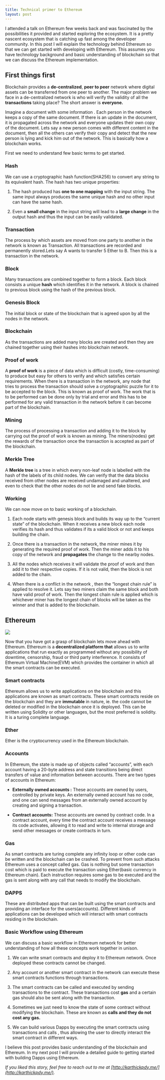 ```yaml
---
title: Technical primer to Ethereum
layout: post
---
```


I attended a talk on Ethereum few weeks back and was fascinated by the possibilities it provided and started exploring the ecosystem. It is a pretty nascent ecosystem that is catching up fast among the developer community. In this post I will explain the technology behind Ethereum so that we can get started with developing with Ethereum. This assumes you have technology background and basic understanding of blockchain so that we can discuss the Ethereum implementation.

## First things first

Blockchain provides a **de-centralized**, **peer to peer**  network where digital assets can be transferred from one peer to another. The major problem we face in a de-centralized network is who will verify the validity of all the **transactions**  taking place? The short answer is **everyone.** 

Imagine a document with some information . Each person in the network keeps a copy of the same document. If there is an update in the document, it is propagated across the network and everyone updates their own copy of the document. Lets say a new person comes with different content in the document, then all the others can verify their copy and detect that the new person is lying and kick him out of the network. This is basically how a blockchain works.

First we need to understand few basic terms to get started.

### Hash

We can use a cryptographic hash function(SHA256) to convert any string to its equivalent hash. The hash has two unique properties:

1. The hash produced has **one to one mapping** with the input string. The same input always produces the same unique hash and no other input can have the same hash.

1. Even a **small change** in the input string will lead to a **large change**  in the output hash and thus the input can be easily validated.

### Transaction

The process by which assets are moved from one party to another in the network is known as Transaction. All transactions are recorded and permanently stored.Lets say A wants to transfer 5 Ether to B. Then this is a transaction in the network.

### Block

Many transactions are combined together to form a block. Each block consists a unique **hash** which identifies it in the network. A block is chained to previous block using the hash of the previous block.

### Genesis Block

The initial block or state of the blockchain that is agreed upon by all the nodes in the network.

### Blockchain

As the transactions are added many blocks are created and then they are chained together using their hashes into blockchain network.

### Proof of work

A **proof of work**  is a piece of data which is difficult (costly, time-consuming) to produce but easy for others to verify and which satisfies certain requirements. When there is a transaction in the network, any node that tries to process the transaction should solve a cryptographic puzzle for it to be accepted to the block. This is known as proof of work. The work that is to be performed can be done only by trial and error and this has to be performed for any valid transaction in the network before it can become part of the blockchain.

### Mining

The process of processing a transaction and adding it to the block by carrying out the proof of work is known as mining. The miners(nodes) get the rewards of the transaction once the transaction is accepted as part of the blockchain.

### Merkle Tree

A **Merkle tree**  is a tree in which every non-leaf node is labelled with the hash of the labels of its child nodes. We can verify that the data blocks received from other nodes are received undamaged and unaltered, and even to check that the other nodes do not lie and send fake blocks.

### Working

We can now move on to basic working of a blockchain.

1. Each node starts with genesis block and builds its way up to the “current state” of the blockchain. When it receives a new block each node verifies its hash and thus validates if its a valid block or not and keeps building the chain.

1. Once there is a transaction in the network, the miner mines it by generating the required proof of work. Then the miner adds it to his copy of the network and **propagates**  the change to the nearby nodes.

1. All the nodes which receives it will validate the proof of work and then add it to their respective copies. If it is not valid, then the block is not added to the chain.

1. When there is a conflict in the network , then the “longest chain rule” is applied to resolve it. Lets say two miners claim the same block and both have valid proof of work. Then the longest chain rule is applied which is whichever miner has the longest chain of blocks will be taken as the winner and that is added to the blockchain.

## Ethereum

![](https://cdn-images-1.medium.com/max/16000/1*AReX8uZOZKpGcvuUjogh0g.png)

Now that you have got a grasp of blockchain lets move ahead with Ethereum. Ethereum is a **decentralized platform that** allows us to write applications that run exactly as programmed without any possibility of downtime, censorship, fraud or third party interference. It consists of Ethereum Virtual Machine(EVM) which provides the container in which all the smart contracts can be executed.

### Smart contracts

Ethereum allows us to write applications on the blockchain and this applications are known as smart contracts. These smart contracts reside on the blockchain and they are **immutable**  in nature, ie. the code cannot be deleted or modified in the blockchain once it is deployed. This can be written using Solidity or other languages, but the most preferred is solidity. It is a turing complete language.

### Ether

Ether is the cryptocurrency used in the Ethereum blockchain.

### Accounts

In Ethereum, the state is made up of objects called “accounts”, with each account having a 20-byte address and state transitions being direct transfers of value and information between accounts. There are two types of accounts in Ethereum:

* **Externally owned accounts :** These accounts are owned by users, controlled by private keys. An externally owned account has no code, and one can send messages from an externally owned account by creating and signing a transaction.

* **Contract accounts:** These accounts are owned by contract code. In a contract account, every time the contract account receives a message its code activates, allowing it to read and write to internal storage and send other messages or create contracts in turn.

### Gas

As smart contracts are turing complete any infinity loop or other code can be written and the blockchain can be crashed. To prevent from such attacks Ethereum uses a concept called gas. Gas is nothing but some transaction cost which is paid to execute the transaction using Ether(basic currency in Ethereum chain). Each instruction requires some gas to be executed and the gas is sent along with any call that needs to modify the blockchain.

### DAPPS

These are distributed apps that can be built using the smart contracts and providing an interface for the users(accounts). Different kinds of applications can be developed which will interact with smart contracts residing in the blockchain.

### Basic Workflow using Ethereum

We can discuss a basic workflow in Ethereum network for better understanding of how all these concepts work together in unison.

1. We can write smart contracts and deploy it to Ethereum network. Once deployed these contracts cannot be changed.

1. Any account or another smart contract in the network can execute these smart contracts functions through transactions.

1. The smart contracts can be called and executed by sending transactions to the contract. These transactions cost **gas** and a certain gas should also be sent along with the transaction.

1. Sometimes we just need to know the state of some contract without modifying the blockchain. These are known as **calls and they do not cost any gas.** 

1. We can build various Dapps by executing the smart contracts using transactions and calls , thus allowing the user to directly interact the smart contract in different ways.

I believe this post provides basic understanding of the blockchain and Ethereum. In my next post I will provide a detailed guide to getting started with building Dapps using Ethereum.

*If you liked this story, feel free to reach out to me at [http://karthickpdy.me/](http://karthickpdy.me/).*